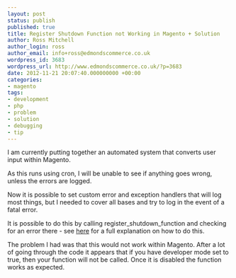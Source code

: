 ```yaml
---
layout: post
status: publish
published: true
title: Register Shutdown Function not Working in Magento + Solution
author: Ross Mitchell
author_login: ross
author_email: info+ross@edmondscommerce.co.uk
wordpress_id: 3683
wordpress_url: http://www.edmondscommerce.co.uk/?p=3683
date: 2012-11-21 20:07:40.000000000 +00:00
categories:
- magento
tags:
- development
- php
- problem
- solution
- debugging
- tip
---
```

I am currently putting together an automated system that converts user input within Magento. 

As this runs using cron, I will be unable to see if anything goes wrong, unless the errors are logged.

Now it is possible to set custom error and exception handlers that will log most things, but I needed to cover all bases and try to log in the event of a fatal error.

It is possible to do this by calling register_shutdown_function and checking for an error there - see <a href="http://stackoverflow.com/questions/277224/how-do-i-catch-a-php-fatal-error" title="Stack Overflow - How do I catch a PHP Fatal Error">here</a> for a full explanation on how to do this.

The problem I had was that this would not work within Magento. After a lot of going through the code it appears that if you have developer mode set to true, then your function will not be called. Once it is disabled the function works as expected.
